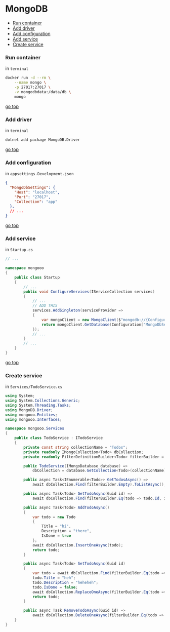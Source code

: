 # MongoDB
* [Run container](#run-container)
* [Add driver](#add-driver)
* [Add configuration](#add-configuration)
* [Add service](#add-service)
* [Create service](#create-service)
### Run container
in `terminal`
```sh
docker run -d --rm \
    --name mongo \
    -p 27017:27017 \
    -v mongodbdata:/data/db \
    mongo
```
[go top](#mongodb)
### Add driver
in `terminal`
```sh
dotnet add package MongoDB.Driver
```
[go top](#mongodb)
### Add configuration
in `appsettings.Development.json`
```json
{
  "MongoDbSettings": {
    "Host": "localhost",
    "Port": "27017",
    "Collection": "app"
  },
  // ...
}
```
[go top](#mongodb)
### Add service
in `Startup.cs`
```cs
// ...

namespace mongooo
{
    public class Startup
    {
        // ...
        public void ConfigureServices(IServiceCollection services)
        {
            // ...
            // ADD THIS
            services.AddSingleton(serviceProvider => 
            {
                var mongoClient = new MongoClient($"mongodb://{Configuration["MongoDbSettings:Host"]}:{Configuration["MongoDbSettings:Port"]}");
                return mongoClient.GetDatabase(Configuration["MongoDbSettings:Collection"]);
            });
            // ...
        }
        // ...
    }
}
```
[go top](#mongodb)
### Create service
in `Services/TodoService.cs`
```cs
using System;
using System.Collections.Generic;
using System.Threading.Tasks;
using MongoDB.Driver;
using mongooo.Entities;
using mongooo.Interfaces;

namespace mongooo.Services
{
    public class TodoService : ITodoService
    {
        private const string collectionName = "Todos";
        private readonly IMongoCollection<Todo> dbCollection;
        private readonly FilterDefinitionBuilder<Todo> filterBuilder = Builders<Todo>.Filter;

        public TodoService(IMongoDatabase database) =>
            dbCollection = database.GetCollection<Todo>(collectionName);

        public async Task<IEnumerable<Todo>> GetTodosAsync() =>
            await dbCollection.Find(filterBuilder.Empty).ToListAsync();

        public async Task<Todo> GetTodoAsync(Guid id) =>
            await dbCollection.Find(filterBuilder.Eq(todo => todo.Id, id)).FirstOrDefaultAsync();

        public async Task<Todo> AddTodoAsync()
        {
            var todo = new Todo
            {
                Title = "hi",
                Description = "there",
                IsDone = true
            };
            await dbCollection.InsertOneAsync(todo);
            return todo;
        }

        public async Task<Todo> SetTodoAsync(Guid id)
        {
            var todo = await dbCollection.Find(filterBuilder.Eq(todo => todo.Id, id)).FirstOrDefaultAsync();
            todo.Title = "heh";
            todo.Description = "heheheh";
            todo.IsDone = false;
            await dbCollection.ReplaceOneAsync(filterBuilder.Eq(todo => todo.Id, id), todo);
            return todo;
        }

        public async Task RemoveTodoAsync(Guid id) =>
            await dbCollection.DeleteOneAsync(filterBuilder.Eq(todo => todo.Id, id));
    }
}
```
